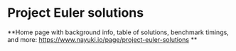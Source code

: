 # Project Euler solutions
**Home page with background info, table of solutions, benchmark timings, and more: https://www.nayuki.io/page/project-euler-solutions **


